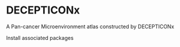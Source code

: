 # DECEPTICONx

A Pan-cancer Microenvironment atlas constructed by DECEPTICONx

Install associated packages
